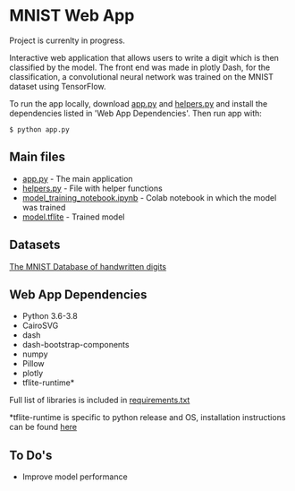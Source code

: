 # MNIST Web App
Project is currenlty in progress.

Interactive web application that allows users to write a digit which is then classified by the model.
The front end was made in plotly Dash, for the classification, a convolutional neural network was trained on the MNIST dataset using TensorFlow.

To run the app locally, download [app.py](app.py) and [helpers.py](helpers.py) and install the dependencies listed in 'Web App Dependencies'. Then run app with:

    $ python app.py


## Main files
* [app.py](app.py) - The main application
* [helpers.py](helpers.py) - File with helper functions
* [model_training_notebook.ipynb](model_training_notebook.ipynb) - Colab notebook in which the model was trained
* [model.tflite](model.tflite) - Trained model

## Datasets
[The MNIST Database of handwritten digits](http://yann.lecun.com/exdb/mnist/)

## Web App Dependencies
* Python 3.6-3.8
* CairoSVG
* dash
* dash-bootstrap-components
* numpy
* Pillow
* plotly
* tflite-runtime*

Full list of libraries is included in [requirements.txt](requirements.txt)

*tflite-runtime is specific to python release and OS, installation instructions can be found [here](https://www.tensorflow.org/lite/guide/python)

## To Do's
* Improve model performance

